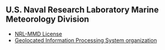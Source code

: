## U.S. Naval Research Laboratory Marine Meteorology Division

* [NRL-MMD License](https://github.com/U-S-NRL-Marine-Meteorology-Division/.github/blob/main/profile)
* [Geolocated Information Processing System organization](https://github.com/NRLMMD-GEOIPS/)
